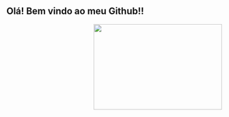 ## Olá! Bem vindo ao meu Github!!

<div style="text-align: right;">
<img src="https://veja.abril.com.br/wp-content/uploads/2016/05/giphy-3-original.gif?w=414&h=280&crop=1" width="300" height="200">
</div>

